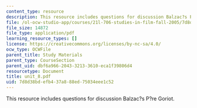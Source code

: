 ```yaml
---
content_type: resource
description: This resource includes questions for discussion Balzac?s P?re Goriot.
file: /ol-ocw-studio-app/courses/21l-706-studies-in-film-fall-2005/7d8d38bdefb437a888ed75034eee1c52_unit_8.pdf
file_size: 14872
file_type: application/pdf
learning_resource_types: []
license: https://creativecommons.org/licenses/by-nc-sa/4.0/
ocw_type: OCWFile
parent_title: Study Materials
parent_type: CourseSection
parent_uid: dbf6a966-2043-3213-3610-eca1f39806d4
resourcetype: Document
title: unit_8.pdf
uid: 7d8d38bd-efb4-37a8-88ed-75034eee1c52
---
```

This resource includes questions for discussion Balzac?s P?re Goriot.
